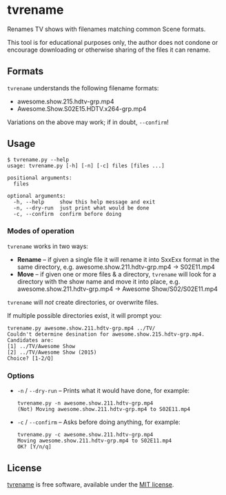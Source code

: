 tvrename
========

Renames TV shows with filenames matching common Scene formats.

This tool is for educational purposes only, the author does not condone or
encourage downloading or otherwise sharing of the files it can rename.

Formats
-------

`tvrename` understands the following filename formats:
* awesome.show.215.hdtv-grp.mp4
* Awesome.Show.S02E15.HDTV.x264-grp.mp4

Variations on the above may work; if in doubt, `--confirm`!

Usage
-----

```
$ tvrename.py --help
usage: tvrename.py [-h] [-n] [-c] files [files ...]

positional arguments:
  files

optional arguments:
  -h, --help     show this help message and exit
  -n, --dry-run  just print what would be done
  -c, --confirm  confirm before doing
```

### Modes of operation

`tvrename` works in two ways:
* **Rename** – if given a single file it will rename it into SxxExx format in the
  same directory, e.g. awesome.show.211.hdtv-grp.mp4 -> S02E11.mp4
* **Move** – if given one or more files & a directory, `tvrename` will look for a
  directory with the show name and move it into place, e.g.
  awesome.show.211.hdtv-grp.mp4 -> Awesome Show/S02/S02E11.mp4

`tvrename` will *not* create directories, or overwrite files.

If multiple possible directories exist, it will prompt you:

```
tvrename.py awesome.show.211.hdtv-grp.mp4 ../TV/
Couldn't determine desination for awesome.show.215.hdtv-grp.mp4.
Candidates are:
[1] ../TV/Awesome Show
[2] ../TV/Awesome Show (2015)
Choice? [1-2/Q]
```

### Options

* `-n` / `--dry-run` – Prints what it would have done, for example:
  ```
  tvrename.py -n awesome.show.211.hdtv-grp.mp4
  (Not) Moving awesome.show.211.hdtv-grp.mp4 to S02E11.mp4
  ```
* `-c` / `--confirm` – Asks before doing anything, for example:
  ```
  tvrename.py -c awesome.show.211.hdtv-grp.mp4
  Moving awesome.show.211.hdtv-grp.mp4 to S02E11.mp4
  OK? [Y/n/q]
  ```

License
-------

[tvrename][repo] is free software, available under the [MIT license][license].

[repo]: https://github.com/ElliottH/tvrename
[license]: https://github.com/ElliottH/tvrename/blob/master/LICENSE

